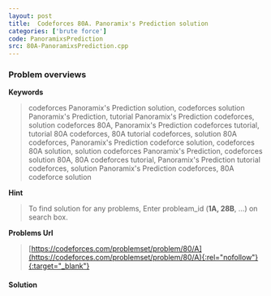 ```yaml
---
layout: post
title:  Codeforces 80A. Panoramix's Prediction solution
categories: ['brute force']
code: PanoramixsPrediction
src: 80A-PanoramixsPrediction.cpp
---
```

### **Problem overviews**

**Keywords**
> codeforces Panoramix's Prediction solution, codeforces solution Panoramix's Prediction, tutorial Panoramix's Prediction codeforces, solution codeforces 80A, Panoramix's Prediction codeforces tutorial, tutorial 80A codeforces, 80A tutorial codeforces, solution 80A codeforces, Panoramix's Prediction codeforce solution, codeforces 80A solution, solution codeforces Panoramix's Prediction, codeforces solution 80A, 80A codeforces tutorial, Panoramix's Prediction tutorial codeforces, solution Panoramix's Prediction codeforces, 80A codeforce solution

**Hint**
> To find solution for any problems, Enter probleam_id (**1A, 28B**, ...) on search box. 

**Problems Url**
> [https://codeforces.com/problemset/problem/80/A](https://codeforces.com/problemset/problem/80/A){:rel="nofollow"}{:target="_blank"}

#### **Solution**



